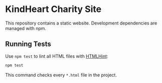 # KindHeart Charity Site

This repository contains a static website. Development dependencies are managed with npm.

## Running Tests

Use `npm test` to lint all HTML files with [HTMLHint](https://htmlhint.com/):

```bash
npm test
```

This command checks every `*.html` file in the project.
